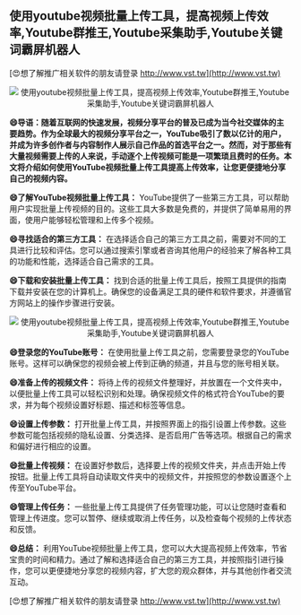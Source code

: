 ## **使用youtube视频批量上传工具，提高视频上传效率,Youtube群推王,Youtube采集助手,Youtube关键词霸屏机器人**

[😍想了解推广相关软件的朋友请登录 http://www.vst.tw](http://www.vst.tw)

 <center><img src="https://vst.tw/MP4/tuiguang/png/5.png" alt="使用youtube视频批量上传工具，提高视频上传效率,Youtube群推王,Youtube采集助手,Youtube关键词霸屏机器人"></center>

**😄导语：随着互联网的快速发展，视频分享平台的普及已成为当今社交媒体的主要趋势。作为全球最大的视频分享平台之一，YouTube吸引了数以亿计的用户，并成为许多创作者与内容制作人展示自己作品的首选平台之一。然而，对于那些有大量视频需要上传的人来说，手动逐个上传视频可能是一项繁琐且费时的任务。本文将介绍如何使用YouTube视频批量上传工具提高上传效率，让您更便捷地分享自己的视频内容。**

**😄了解YouTube视频批量上传工具：**
YouTube提供了一些第三方工具，可以帮助用户实现批量上传视频的目的。这些工具大多数是免费的，并提供了简单易用的界面，使用户能够轻松管理和上传多个视频。

**😄寻找适合的第三方工具：**
在选择适合自己的第三方工具之前，需要对不同的工具进行比较和评估。您可以通过搜索引擎或者咨询其他用户的经验来了解各种工具的功能和性能，选择适合自己需求的工具。

**😄下载和安装批量上传工具：**
找到合适的批量上传工具后，按照工具提供的指南下载并安装在您的计算机上。确保您的设备满足工具的硬件和软件要求，并遵循官方网站上的操作步骤进行安装。

 <center><img src="https://vst.tw/MP4/tuiguang/png/4.png" alt="使用youtube视频批量上传工具，提高视频上传效率,Youtube群推王,Youtube采集助手,Youtube关键词霸屏机器人"></center>

**😄登录您的YouTube账号：**
在使用批量上传工具之前，您需要登录您的YouTube账号。这样可以确保您的视频会被上传到正确的频道，并且与您的账号相关联。

**😄准备上传的视频文件：**
将待上传的视频文件整理好，并放置在一个文件夹中，以便批量上传工具可以轻松识别和处理。确保视频文件的格式符合YouTube的要求，并为每个视频设置好标题、描述和标签等信息。

**😄设置上传参数：**
打开批量上传工具，并按照界面上的指引设置上传参数。这些参数可能包括视频的隐私设置、分类选择、是否启用广告等选项。根据自己的需求和偏好进行相应的设置。

**😄批量上传视频：**
在设置好参数后，选择要上传的视频文件夹，并点击开始上传按钮。批量上传工具将自动读取文件夹中的视频文件，并按照您的参数设置逐个上传至YouTube平台。

**😄管理上传任务：**
一些批量上传工具提供了任务管理功能，可以让您随时查看和管理上传进度。您可以暂停、继续或取消上传任务，以及检查每个视频的上传状态和反馈。

**😄总结：**
利用YouTube视频批量上传工具，您可以大大提高视频上传效率，节省宝贵的时间和精力。通过了解和选择适合自己的第三方工具，并按照指引进行操作，您可以更便捷地分享您的视频内容，扩大您的观众群体，并与其他创作者交流互动。

[😍想了解推广相关软件的朋友请登录 http://www.vst.tw](http://www.vst.tw)



